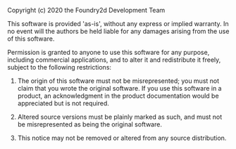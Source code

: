 Copyright (c) 2020 the Foundry2d Development Team

This software is provided 'as-is', without any express or implied
warranty. In no event will the authors be held liable for any damages
arising from the use of this software.

Permission is granted to anyone to use this software for any purpose,
including commercial applications, and to alter it and redistribute it
freely, subject to the following restrictions:

  1. The origin of this software must not be misrepresented; you must not
     claim that you wrote the original software. If you use this software
     in a product, an acknowledgment in the product documentation would be
     appreciated but is not required.

  2. Altered source versions must be plainly marked as such, and must not be
     misrepresented as being the original software.

  3. This notice may not be removed or altered from any source distribution.
